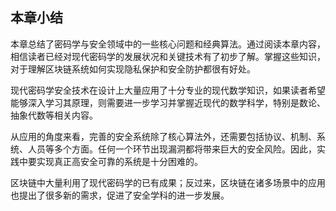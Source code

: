 ## 本章小结

本章总结了密码学与安全领域中的一些核心问题和经典算法。通过阅读本章内容，相信读者已经对现代密码学的发展状况和关键技术有了初步了解。掌握这些知识，对于理解区块链系统如何实现隐私保护和安全防护都很有好处。

现代密码学安全技术在设计上大量应用了十分专业的现代数学知识，如果读者希望能够深入学习其原理，则需要进一步学习并掌握近现代的数学科学，特别是数论、抽象代数等相关内容。

从应用的角度来看，完善的安全系统除了核心算法外，还需要包括协议、机制、系统、人员等多个方面。任何一个环节出现漏洞都将带来巨大的安全风险。因此，实践中要实现真正高安全可靠的系统是十分困难的。

区块链中大量利用了现代密码学的已有成果；反过来，区块链在诸多场景中的应用也提出了很多新的需求，促进了安全学科的进一步发展。
